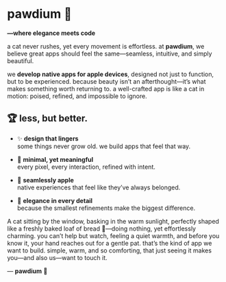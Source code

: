 # pawdium 🐾 
**—where elegance meets code**

a cat never rushes, yet every movement is effortless. at **pawdium**, we believe great apps should feel the same—seamless, intuitive, and simply beautiful.  

we **develop native apps for apple devices**, designed not just to function, but to be experienced. because beauty isn’t an afterthought—it’s what makes something worth returning to. a well-crafted app is like a cat in motion: poised, refined, and impossible to ignore.  

## 🏆 less, but better.

- ✨ **design that lingers**  
some things never grow old. we build apps that feel that way.  

- 🎨 **minimal, yet meaningful**  
every pixel, every interaction, refined with intent.  

- 📱 **seamlessly apple**  
native experiences that feel like they’ve always belonged.  

- 🔬 **elegance in every detail**  
because the smallest refinements make the biggest difference.  

A cat sitting by the window, basking in the warm sunlight, perfectly shaped like a freshly baked loaf of bread 🍞—doing nothing, yet effortlessly charming. you can’t help but watch, feeling a quiet warmth, and before you know it, your hand reaches out for a gentle pat. that’s the kind of app we want to build. simple, warm, and so comforting, that just seeing it makes you—and also us—want to touch it.

— **pawdium** 🐾

